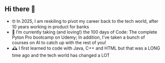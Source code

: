 ## Hi there 👋

<!--
**jillila/jillila** is a ✨ _special_ ✨ repository because its `README.md` (this file) appears on your GitHub profile.

Here are some ideas to get you started:

- 🔭 I’m currently working on ...
- 🌱 I’m currently learning ...
- 👯 I’m looking to collaborate on ...
- 🤔 I’m looking for help with ...
- 💬 Ask me about ...
- 📫 How to reach me: ...
- 😄 Pronouns: ...
- ⚡ Fun fact: ...
-->
- 🤓 In 2025, I am reskiling to pivot my career back to the tech world, after 10 years working in product for banks
- 🌱 I’m currently taking (and loving!) the 100 days of Code: The complete Pyton Pro bootcamp on Udemy; In addition, I've taken a bunch of courses on AI to catch up with the rest of you!
- 🕰️ I first learned to code with Java, C++ and HTML but that was a LONG time ago and the tech world has changed a LOT 
